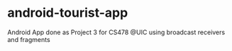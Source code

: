 # android-tourist-app
Android App done as Project 3 for CS478 @UIC using broadcast receivers and fragments
